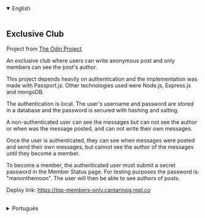 <details open>
<summary>English</summary>
<br>

## Exclusive Club

Project from [The Odin Project](https://www.theodinproject.com/lessons/nodejs-members-only).

An exclusive club where users can write anonymous post and only members can see the post's author.

This project depends heavily on authentication and the implementation was made with Passport.js. Other technologies used were Node.js, Express.js and mongoDB.

The authentication is local. The user's username and password are stored in a database and the password is secured with hashing and salting.

A non-authenticated user can see the messages but can not see the author or when was the message posted, and can not write their own messages.

Once the user is authenticated, they can see when messages were posted and send their own messages, but cannot see the author of the messages until they become a member.

To become a member, the authenticated user must submit a secret password in the Member Status page. For testing purposes the password is: "manonthemoon". The user will then be able to see authors of posts.

Deploy link: https://top-members-only.cantarinog.repl.co

<br>
</details>

<details>
<summary>Português</summary>
<br>

## Clube Exclusivo

Projeto do [The Odin Project](https://www.theodinproject.com/lessons/nodejs-members-only).

Um clube exclusivo onde usuários podem escrever mensagens anônimas e apenas membros podem ver o autor da mensagem.

Esse projeto depende de autenticação e a implementação dela é feita com Passport.js. Outras tecnologias usadas foram Node.js, Express.js e mongoDB.

A autenticação é local. O nome de usuário e senha são armazenados num banco de dados e a senha é devidamente protegida com hashing e salting.

Um usuário não autenticado pode ver mensagens mas não pode ver o autor delas ou quando foram postadas, e não pode postar suas próprias mensagens.

Uma vez que o usuário é autenticado, ele pode ver quando as mensagens foram postadas e postar suas próprias mensagens, mas não pode ver os autores das mensagens até se tornar um membro.

Para se tornar um membro, o usuário autenticado precisa inserir uma senha secreta na página Member Status. Para propósitos de teste, a senha é: "manonthemoon". O usuário será então capaz de ver os autores das mensagens.

Deploy/demonstração: https://top-members-only.cantarinog.repl.co

<br>
</details>